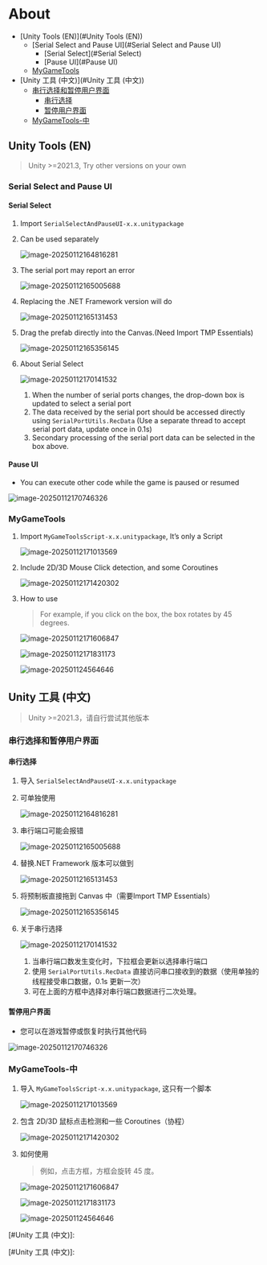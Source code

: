 # About

- [Unity Tools (EN)](#Unity Tools (EN))
  - [Serial Select and Pause UI](#Serial Select and Pause UI)
    - [Serial Select](#Serial Select)
    - [Pause UI](#Pause UI)
  - [MyGameTools](#MyGameTools)
- [Unity 工具 (中文)](#Unity 工具 (中文))
  - [串行选择和暂停用户界面](#串行选择和暂停用户界面)
    - [串行选择](#串行选择)
    - [暂停用户界面](#暂停用户界面)
  - [MyGameTools-中](#MyGameTools-中)

## Unity Tools (EN)

> Unity >=2021.3, Try other versions on your own

### Serial Select and Pause UI

#### Serial Select

1. Import `SerialSelectAndPauseUI-x.x.unitypackage`

2. Can be used separately

   ![image-20250112164816281](D:\Document\GitHub\new_media\Unity\Imgs\image-20250112164816281.png)

3. The serial port may report an error

   ![image-20250112165005688](D:\Document\GitHub\new_media\Unity\Imgs\image-20250112165005688.png)

4. Replacing the .NET Framework version will do

   ![image-20250112165131453](D:\Document\GitHub\new_media\Unity\Imgs\image-20250112165131453.png)

5. Drag the prefab directly into the Canvas.(Need Import TMP Essentials)

   ![image-20250112165356145](D:\Document\GitHub\new_media\Unity\Imgs\image-20250112165356145.png)

6. About Serial Select

   ![image-20250112170141532](D:\Document\GitHub\new_media\Unity\Imgs\image-20250112170141532.png)

   1. When the number of serial ports changes, the drop-down box is updated to select a serial port
   2. The data received by the serial port should be accessed directly using  `SerialPortUtils.RecData`  (Use a separate thread to accept serial port data, update once in 0.1s)
   3. Secondary processing of the serial port data can be selected in the box above.

#### Pause UI

- You can execute other code while the game is paused or resumed

![image-20250112170746326](D:\Document\GitHub\new_media\Unity\Imgs\image-20250112170746326.png)

### MyGameTools

1. Import `MyGameToolsScript-x.x.unitypackage`, It’s only a Script

   ![image-20250112171013569](D:\Document\GitHub\new_media\Unity\Imgs\image-20250112171013569.png)

2. Include 2D/3D Mouse Click detection, and some Coroutines

   ![image-20250112171420302](D:\Document\GitHub\new_media\Unity\Imgs\image-20250112171420302.png)

3. How to use

   > For example, if you click on the box, the box rotates by 45 degrees.

   ![image-20250112171606847](D:\Document\GitHub\new_media\Unity\Imgs\image-20250112171606847.png)

   ![image-20250112171831173](D:\Document\GitHub\new_media\Unity\Imgs\image-20250112171831173.png)

   ![image-202501124564646](D:\Document\GitHub\new_media\Unity\Imgs\MyGameTools-01.gif)



## Unity 工具 (中文)

> Unity >=2021.3，请自行尝试其他版本

### 串行选择和暂停用户界面



#### 串行选择

1. 导入 `SerialSelectAndPauseUI-x.x.unitypackage`

2. 可单独使用

   ![image-20250112164816281](D:\Document\GitHub\new_media\Unity\Imgs\image-20250112164816281.png)

3. 串行端口可能会报错

   ![image-20250112165005688](D:\Document\GitHub\new_media\Unity\Imgs\image-20250112165005688.png)

4. 替换.NET Framework 版本可以做到

   ![image-20250112165131453](D:\Document\GitHub\new_media\Unity\Imgs\image-20250112165131453.png)

5. 将预制板直接拖到 Canvas 中（需要Import TMP Essentials）

   ![image-20250112165356145](D:\Document\GitHub\new_media\Unity\Imgs\image-20250112165356145.png)

6. 关于串行选择

   ![image-20250112170141532](D:\Document\GitHub\new_media\Unity\Imgs\image-20250112170141532.png)

   1. 当串行端口数发生变化时，下拉框会更新以选择串行端口
   2. 使用 `SerialPortUtils.RecData` 直接访问串口接收到的数据（使用单独的线程接受串口数据，0.1s 更新一次）
   3. 可在上面的方框中选择对串行端口数据进行二次处理。

#### 暂停用户界面

- 您可以在游戏暂停或恢复时执行其他代码

![image-20250112170746326](D:\Document\GitHub\new_media\Unity\Imgs\image-20250112170746326.png)

### MyGameTools-中

1. 导入 `MyGameToolsScript-x.x.unitypackage`, 这只有一个脚本

   ![image-20250112171013569](D:\Document\GitHub\new_media\Unity\Imgs\image-20250112171013569.png)

2. 包含 2D/3D 鼠标点击检测和一些 Coroutines（协程）

   ![image-20250112171420302](D:\Document\GitHub\new_media\Unity\Imgs\image-20250112171420302.png)

3. 如何使用

   > 例如，点击方框，方框会旋转 45 度。

   ![image-20250112171606847](D:\Document\GitHub\new_media\Unity\Imgs\image-20250112171606847.png)

   ![image-20250112171831173](D:\Document\GitHub\new_media\Unity\Imgs\image-20250112171831173.png)

   ![image-202501124564646](D:\Document\GitHub\new_media\Unity\Imgs\MyGameTools-01.gif)

[#Unity 工具 (中文)]:

[#Unity 工具 (中文)]: